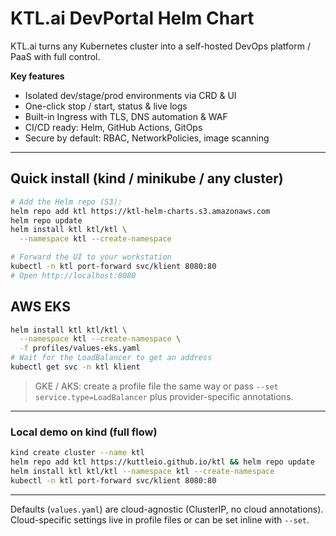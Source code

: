 # KTL.ai DevPortal Helm Chart

KTL.ai turns any Kubernetes cluster into a self-hosted DevOps platform / PaaS with full control.

**Key features**
- Isolated dev/stage/prod environments via CRD & UI
- One-click stop / start, status & live logs
- Built-in Ingress with TLS, DNS automation & WAF
- CI/CD ready: Helm, GitHub Actions, GitOps
- Secure by default: RBAC, NetworkPolicies, image scanning

---

## Quick install (kind / minikube / any cluster)
```bash
# Add the Helm repo (S3):
helm repo add ktl https://ktl-helm-charts.s3.amazonaws.com
helm repo update
helm install ktl ktl/ktl \
  --namespace ktl --create-namespace

# Forward the UI to your workstation
kubectl -n ktl port-forward svc/klient 8080:80
# Open http://localhost:8080
```

## AWS EKS
```bash
helm install ktl ktl/ktl \
  --namespace ktl --create-namespace \
  -f profiles/values-eks.yaml
# Wait for the LoadBalancer to get an address
kubectl get svc -n ktl klient
```

> GKE / AKS: create a profile file the same way or pass `--set service.type=LoadBalancer` plus provider-specific annotations.

---

### Local demo on kind (full flow)
```bash
kind create cluster --name ktl
helm repo add ktl https://kuttleio.github.io/ktl && helm repo update
helm install ktl ktl/ktl --namespace ktl --create-namespace
kubectl -n ktl port-forward svc/klient 8080:80
```

---

Defaults (`values.yaml`) are cloud-agnostic (ClusterIP, no cloud annotations).  Cloud-specific settings live in profile files or can be set inline with `--set`.
